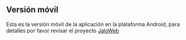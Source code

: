 ## Versión móvil
Esta es la versión móvil de la aplicación en la plataforma Android, para detalles por favor revisar el proyecto [JaloWeb](https://github.com/jaloorg/JaloWeb)
